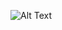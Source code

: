 ![Alt Text](https://github.com/rohan1198/Reinforcement-Learning-Deep-Q-Networks/blob/main/assets/dueling_dqn.gif)
